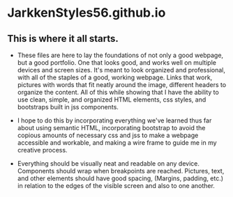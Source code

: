 # JarkkenStyles56.github.io

## This is where it all starts.

* These files are here to lay the foundations of not only a good webpage, but a good portfolio. One that looks good, and works well on multiple devices and screen sizes. It's meant to look organized and professional, with all of the staples of a good, working webpage. Links that work, pictures with words that fit neatly around the image, different headers to organize the content. All of this while showing that I have the ability to use clean, simple, and organized HTML elements, css styles, and bootstraps built in jss components.

* I hope to do this by incorporating everything we've learned thus far about using semantic HTML, incorporating bootstrap to avoid the copious amounts of necessary css and jss to make a webpage accessible and workable, and making a wire frame to guide me in my creative process. 

* Everything should be visually neat and readable on any device. Components should wrap when breakpoints are reached. Pictures, text, and other elements should have good spacing, (Margins, padding, etc.) in relation to the edges of the visible screen and also to one another.